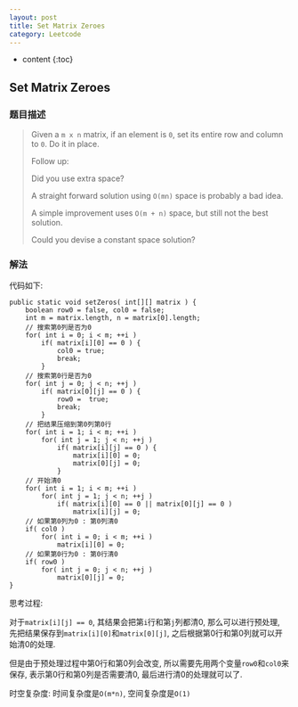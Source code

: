 ```yaml
---
layout: post
title: Set Matrix Zeroes
category: Leetcode
---
```


* content
{:toc}

## Set Matrix Zeroes

### 题目描述

> Given a `m x n` matrix, if an element is `0`, set its entire row and column to `0`. Do it in place.
>
> Follow up:
>
> Did you use extra space?
>
> A straight forward solution using `O(mn)` space is probably a bad idea.
>
> A simple improvement uses `O(m + n)` space, but still not the best solution.
>
> Could you devise a constant space solution?

### 解法

代码如下:

    public static void setZeros( int[][] matrix ) {
        boolean row0 = false, col0 = false;
        int m = matrix.length, n = matrix[0].length;
        // 搜索第0列是否为0
        for( int i = 0; i < m; ++i )
            if( matrix[i][0] == 0 ) {
                col0 = true;
                break;
            }
        // 搜索第0行是否为0
        for( int j = 0; j < n; ++j )
            if( matrix[0][j] == 0 ) {
                row0 =  true;
                break;
            }
        // 把结果压缩到第0列第0行
        for( int i = 1; i < m; ++i )
            for( int j = 1; j < n; ++j )
                if( matrix[i][j] == 0 ) {
                    matrix[i][0] = 0;
                    matrix[0][j] = 0;
                }
        // 开始清0
        for( int i = 1; i < m; ++i )
            for( int j = 1; j < n; ++j )
                if( matrix[i][0] == 0 || matrix[0][j] == 0 )
                    matrix[i][j] = 0;
        // 如果第0列为0 : 第0列清0
        if( col0 )
            for( int i = 0; i < m; ++i )
                matrix[i][0] = 0;
        // 如果第0行为0 : 第0行清0
        if( row0 )
            for( int j = 0; j < n; ++j )
                matrix[0][j] = 0;
    }

思考过程: 

对于`matrix[i][j] == 0`, 其结果会把第`i`行和第`j`列都清0, 那么可以进行预处理, 先把结果保存到`matrix[i][0]`和`matrix[0][j]`, 之后根据第0行和第0列就可以开始清0的处理.

但是由于预处理过程中第0行和第0列会改变, 所以需要先用两个变量`row0`和`col0`来保存, 表示第0行和第0列是否需要清0, 最后进行清0的处理就可以了.

时空复杂度: 时间复杂度是`O(m*n)`, 空间复杂度是`O(1)`